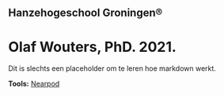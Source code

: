 ## Hanzehogeschool Groningen®
# Olaf Wouters, PhD. 2021.

Dit is slechts een placeholder om te leren hoe markdown werkt.

**Tools:**
[Nearpod](nearpod\nearpod.html)